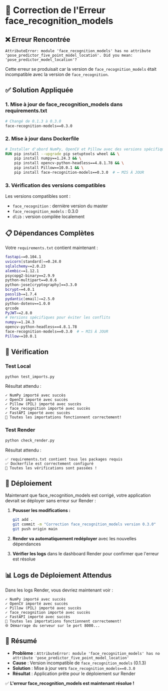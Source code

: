 # 🔧 Correction de l'Erreur face_recognition_models

## ❌ Erreur Rencontrée

```
AttributeError: module 'face_recognition_models' has no attribute 'pose_predictor_five_point_model_location'. Did you mean: 'pose_predictor_model_location'?
```

Cette erreur se produisait car la version de `face_recognition_models` était incompatible avec la version de `face_recognition`.

## ✅ Solution Appliquée

### 1. Mise à jour de face_recognition_models dans requirements.txt

```bash
# Changé de 0.1.3 à 0.3.0
face-recognition-models==0.3.0
```

### 2. Mise à jour dans Dockerfile

```dockerfile
# Installer d'abord NumPy, OpenCV et Pillow avec des versions spécifiques
RUN pip install --upgrade pip setuptools wheel && \
    pip install numpy==1.24.3 && \
    pip install opencv-python-headless==4.8.1.78 && \
    pip install Pillow==10.0.1 && \
    pip install face-recognition-models==0.3.0  # ← MIS À JOUR
```

### 3. Vérification des versions compatibles

Les versions compatibles sont :
- `face_recognition` : dernière version du master
- `face_recognition_models` : 0.3.0
- `dlib` : version compilée localement

## 📋 Dépendances Complètes

Votre `requirements.txt` contient maintenant :

```bash
fastapi==0.104.1
uvicorn[standard]==0.24.0
sqlalchemy==2.0.23
alembic==1.12.1
psycopg2-binary==2.9.9
python-multipart==0.0.6
python-jose[cryptography]==3.3.0
bcrypt==4.0.1
passlib==1.7.4
pydantic[email]==2.5.0
python-dotenv==1.0.0
qrcode
PyJWT==2.8.0
# Versions spécifiques pour éviter les conflits
numpy==1.24.3
opencv-python-headless==4.8.1.78
face-recognition-models==0.3.0  # ← MIS À JOUR
Pillow==10.0.1
```

## 🧪 Vérification

### Test Local
```bash
python test_imports.py
```

Résultat attendu :
```
✓ NumPy importé avec succès
✓ OpenCV importé avec succès
✓ Pillow (PIL) importé avec succès
✓ face_recognition importé avec succès
✓ FastAPI importé avec succès
🎉 Toutes les importations fonctionnent correctement!
```

### Test Render
```bash
python check_render.py
```

Résultat attendu :
```
✅ requirements.txt contient tous les packages requis
✅ Dockerfile est correctement configuré
🎉 Toutes les vérifications sont passées !
```

## 🚀 Déploiement

Maintenant que face_recognition_models est corrigé, votre application devrait se déployer sans erreur sur Render :

1. **Pousser les modifications :**
   ```bash
   git add .
   git commit -m "Correction face_recognition_models version 0.3.0"
   git push origin main
   ```

2. **Render va automatiquement redéployer** avec les nouvelles dépendances

3. **Vérifier les logs** dans le dashboard Render pour confirmer que l'erreur est résolue

## 📊 Logs de Déploiement Attendus

Dans les logs Render, vous devriez maintenant voir :
```
✓ NumPy importé avec succès
✓ OpenCV importé avec succès
✓ Pillow (PIL) importé avec succès
✓ face_recognition importé avec succès
✓ FastAPI importé avec succès
🎉 Toutes les importations fonctionnent correctement!
🌐 Démarrage du serveur sur le port 8000...
```

## 🎯 Résumé

- **Problème** : `AttributeError: module 'face_recognition_models' has no attribute 'pose_predictor_five_point_model_location'`
- **Cause** : Version incompatible de `face_recognition_models` (0.1.3)
- **Solution** : Mise à jour vers `face_recognition_models==0.3.0`
- **Résultat** : Application prête pour le déploiement sur Render

✅ **L'erreur face_recognition_models est maintenant résolue !** 